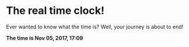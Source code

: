 # The real time clock!

Ever wanted to know what the time is? Well, your journey is about to end!

**The time is Nov 05, 2017, 17:09**